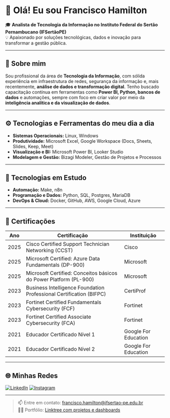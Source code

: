 # 👋 Olá! Eu sou Francisco Hamilton

🎓 **Analista de Tecnologia da Informação no Instituto Federal do Sertão Pernambucano (IFSertãoPE)**  
💡 Apaixonado por soluções tecnológicas, dados e inovação para transformar a gestão pública.

---

## 💼 Sobre mim

Sou profissional da área de **Tecnologia da Informação**, com sólida experiência em infraestrutura de redes, segurança da informação e, mais recentemente, **análise de dados e transformação digital**. Tenho buscado capacitação contínua em ferramentas como **Power BI, Python, bancos de dados** e automações, sempre com foco em criar valor por meio da **inteligência analítica e da visualização de dados**.

---

## ⚙️ Tecnologias e Ferramentas do meu dia a dia

- **Sistemas Operacionais:** Linux, Windows  
- **Produtividade:** Microsoft Excel, Google Workspace (Docs, Sheets, Slides, Keep, Meet)  
- **Visualização e BI:** Microsoft Power BI, Looker Studio  
- **Modelagem e Gestão:** Bizagi Modeler, Gestão de Projetos e Processos  

---

## 🚀 Tecnologias em Estudo

- **Automação:** Make, n8n  
- **Programação e Dados:** Python, SQL, Postgres, MariaDB  
- **DevOps & Cloud:** Docker, GitHub, AWS, Google Cloud, Azure  

---

## 📜 Certificações

| Ano | Certificação | Instituição |
|-----|--------------|-------------|
| 2025 | Cisco Certified Support Technician Networking (CCST) | Cisco |
| 2025 | Microsoft Certified: Azure Data Fundamentals (DP-900) | Microsoft |
| 2025 | Microsoft Certified: Conceitos básicos do Power Platform (PL-900) | Microsoft |
| 2023 | Business Intelligence Foundation Professional Certification (BIFPC) | CertiProf |
| 2023 | Fortinet Certified Fundamentals Cybersecurity (FCF) | Fortinet |
| 2023 | Fortinet Certified Associate Cybersecurity (FCA) | Fortinet |
| 2021 | Educador Certificado Nível 1 | Google For Education |
| 2021 | Educador Certificado Nível 2 | Google For Education |

---

## 🌐 Minhas Redes

[![LinkedIn](https://img.shields.io/badge/-LinkedIn-0e76a8?style=flat&logo=linkedin&logoColor=white)](https://www.linkedin.com/in/franciscohamiltonjr/)
[![Instagram](https://img.shields.io/badge/-Instagram-E4405F?style=flat&logo=instagram&logoColor=white)](https://www.instagram.com/francisco.hamilton.junior/)

---

> 📫 Entre em contato: francisco.hamilton@ifsertao-pe.edu.br  
> 👨‍💻 Portfólio: [Linktree com projetos e dashboards](https://linktr.ee/francisco.hamilton)

